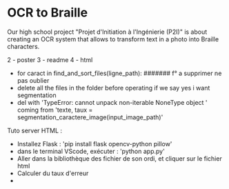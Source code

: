 # OCR to Braille

Our high school project "Projet d'Initiation à l'Ingénierie (P2I)" is about creating an OCR system that allows to transform text in a photo into Braille characters.

2 - poster
3 - readme
4 - html
- for caract in find_and_sort_files(ligne_path): ####### f° a supprimer ne pas oublier 
- delete all the files in the folder before operating if we say yes i want segmentation
- del with 'TypeError: cannot unpack non-iterable NoneType object ' coming from 'texte, taux = segmentation_caractere_image(input_image_path)'

Tuto server HTML :
- Installez Flask : 'pip install flask opencv-python pillow'
- dans le terminal VScode, exécuter : 'python app.py'
- Aller dans la bibliothèque des fichier de son ordi, et cliquer sur le fichier html
- Calculer du taux d'erreur 
- 

